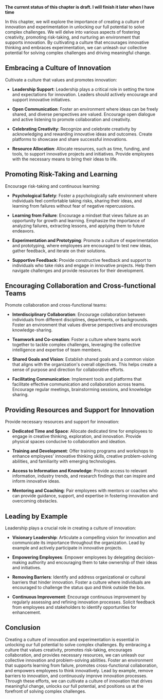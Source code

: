 **The current status of this chapter is draft. I will finish it later when I have time**

In this chapter, we will explore the importance of creating a culture of innovation and experimentation in unlocking our full potential to solve complex challenges. We will delve into various aspects of fostering creativity, promoting risk-taking, and nurturing an environment that supports innovation. By cultivating a culture that encourages innovative thinking and embraces experimentation, we can unleash our collective potential for solving complex challenges and driving meaningful change.

Embracing a Culture of Innovation
---------------------------------

Cultivate a culture that values and promotes innovation:

* **Leadership Support**: Leadership plays a critical role in setting the tone and expectations for innovation. Leaders should actively encourage and support innovative initiatives.

* **Open Communication**: Foster an environment where ideas can be freely shared, and diverse perspectives are valued. Encourage open dialogue and active listening to promote collaboration and creativity.

* **Celebrating Creativity**: Recognize and celebrate creativity by acknowledging and rewarding innovative ideas and outcomes. Create platforms to showcase and share successful innovations.

* **Resource Allocation**: Allocate resources, such as time, funding, and tools, to support innovative projects and initiatives. Provide employees with the necessary means to bring their ideas to life.

Promoting Risk-Taking and Learning
----------------------------------

Encourage risk-taking and continuous learning:

* **Psychological Safety**: Foster a psychologically safe environment where individuals feel comfortable taking risks, sharing their ideas, and learning from failures without fear of negative repercussions.

* **Learning from Failure**: Encourage a mindset that views failure as an opportunity for growth and learning. Emphasize the importance of analyzing failures, extracting lessons, and applying them to future endeavors.

* **Experimentation and Prototyping**: Promote a culture of experimentation and prototyping, where employees are encouraged to test new ideas, gather feedback, and iterate on their solutions.

* **Supportive Feedback**: Provide constructive feedback and support to individuals who take risks and engage in innovative projects. Help them navigate challenges and provide resources for their development.

Encouraging Collaboration and Cross-functional Teams
----------------------------------------------------

Promote collaboration and cross-functional teams:

* **Interdisciplinary Collaboration**: Encourage collaboration between individuals from different disciplines, departments, or backgrounds. Foster an environment that values diverse perspectives and encourages knowledge-sharing.

* **Teamwork and Co-creation**: Foster a culture where teams work together to tackle complex challenges, leveraging the collective intelligence and expertise of team members.

* **Shared Goals and Vision**: Establish shared goals and a common vision that aligns with the organization's overall objectives. This helps create a sense of purpose and direction for collaborative efforts.

* **Facilitating Communication**: Implement tools and platforms that facilitate effective communication and collaboration across teams. Encourage regular meetings, brainstorming sessions, and knowledge sharing.

Providing Resources and Support for Innovation
----------------------------------------------

Provide necessary resources and support for innovation:

* **Dedicated Time and Space**: Allocate dedicated time for employees to engage in creative thinking, exploration, and innovation. Provide physical spaces conducive to collaboration and ideation.

* **Training and Development**: Offer training programs and workshops to enhance employees' innovative thinking skills, creative problem-solving abilities, and familiarity with emerging technologies.

* **Access to Information and Knowledge**: Provide access to relevant information, industry trends, and research findings that can inspire and inform innovative ideas.

* **Mentoring and Coaching**: Pair employees with mentors or coaches who can provide guidance, support, and expertise in fostering innovation and overcoming obstacles.

Leading by Example
------------------

Leadership plays a crucial role in creating a culture of innovation:

* **Visionary Leadership**: Articulate a compelling vision for innovation and communicate its importance throughout the organization. Lead by example and actively participate in innovative projects.

* **Empowering Employees**: Empower employees by delegating decision-making authority and encouraging them to take ownership of their ideas and initiatives.

* **Removing Barriers**: Identify and address organizational or cultural barriers that hinder innovation. Foster a culture where individuals are encouraged to challenge the status quo and think outside the box.

* **Continuous Improvement**: Encourage continuous improvement by regularly assessing and refining innovation processes. Solicit feedback from employees and stakeholders to identify opportunities for enhancement.

Conclusion
----------

Creating a culture of innovation and experimentation is essential in unlocking our full potential to solve complex challenges. By embracing a culture that values creativity, promotes risk-taking, encourages collaboration, and provides necessary resources, we can unleash our collective innovation and problem-solving abilities. Foster an environment that supports learning from failure, promotes cross-functional collaboration, and empowers employees to think innovatively. Lead by example, remove barriers to innovation, and continuously improve innovation processes. Through these efforts, we can cultivate a culture of innovation that drives meaningful change, unlocks our full potential, and positions us at the forefront of solving complex challenges.
